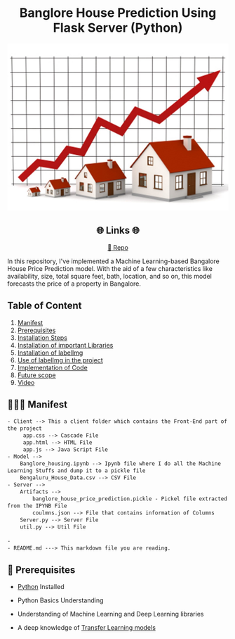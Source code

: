 <p align="center">
  <a href="https://github.com/dhyan1999/CASIA-B-GaitAnalysis" title="Gait Analysis">
  </a>
</p>
<h1 align="center"> Banglore House Prediction Using Flask Server (Python)</h1>

![experiment](image/mainImage.jpeg)

<h2 align="center">🌐 Links 🌐</h2>
<p align="center">
    <a href="https://github.com/dhyan1999/CASIA-B-GaitAnalysis" title="Gait Analysis">📂 Repo</a>
</p>

In this repository, I've implemented a Machine Learning-based Bangalore House Price Prediction model. With the aid of a few characteristics like availability, size, total square feet, bath, location, and so on, this model forecasts the price of a property in Bangalore.

## Table of Content

1. [Manifest](#-manifest)
2. [Prerequisites](#-prerequisites)
3. [Installation Steps](#%EF%B8%8F-installation-steps)
4. [Installation of important Libraries](#-installation-of-important-libraries)
5. [Installation of labelImg](#installation-of-labelImg)
6. [Use of labelImg in the project](#Use-of-labelImg-in-the-project)
7. [Implementation of Code](##-implementation-of-code)
8. [Future scope](#-future-scope)
9. [Video](#video)

## 🧑🏻‍🏫 Manifest

```
- Client --> This a client folder which contains the Front-End part of the project
     app.css --> Cascade File
     app.html --> HTML File
     app.js --> Java Script File
- Model --> 
    Banglore_housing.ipynb --> Ipynb file where I do all the Machine Learning Stuffs and dump it to a pickle file
    Bengaluru_House_Data.csv --> CSV File 
- Server -->
    Artifacts -->
        banglore_house_price_prediction.pickle - Pickel file extracted from the IPYNB File
        coulmns.json --> File that contains information of Columns 
    Server.py --> Server File
    util.py --> Util File

- 
- README.md ---> This markdown file you are reading.
```


## 🤔 Prerequisites

- [Python](https://www.python.org/ "Python") Installed

- Python Basics Understanding

- Understanding of Machine Learning and Deep Learning libraries

- A deep knowledge of [Transfer Learning models](https://keras.io/api/applications/)
